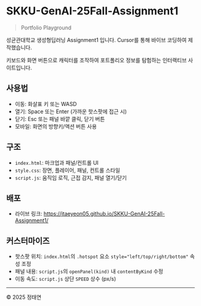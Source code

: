 # SKKU-GenAI-25Fall-Assignment1

> Portfolio Playground


성균관대학교 생성형딥러닝 Assignment1 입니다. Cursor를 통해 바이브 코딩하여 제작했습니다.

키보드와 화면 버튼으로 캐릭터를 조작하여 포트폴리오 정보를 탐험하는 인터랙티브 사이트입니다.

## 사용법
- 이동: 화살표 키 또는 WASD
- 열기: Space 또는 Enter (가까운 핫스팟에 접근 시)
- 닫기: Esc 또는 패널 바깥 클릭, 닫기 버튼
- 모바일: 화면의 방향키/액션 버튼 사용

## 구조
- `index.html`: 마크업과 패널/컨트롤 UI
- `style.css`: 장면, 플레이어, 패널, 컨트롤 스타일
- `script.js`: 움직임 로직, 근접 감지, 패널 열기/닫기

## 배포
- 라이브 링크: https://jtaeyeon05.github.io/SKKU-GenAI-25Fall-Assignment1/

## 커스터마이즈
- 핫스팟 위치: `index.html`의 `.hotspot` 요소 `style="left/top/right/bottom"` 속성 조정
- 패널 내용: `script.js`의 `openPanel(kind)` 내 `contentByKind` 수정
- 이동 속도: `script.js` 상단 `SPEED` 상수 (px/s)

---
© 2025 정태연
